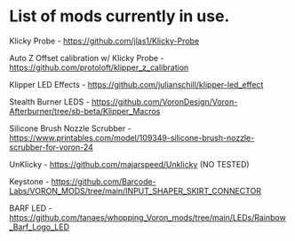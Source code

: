 # List of mods currently in use.

Klicky Probe - https://github.com/jlas1/Klicky-Probe

Auto Z Offset calibration w/ Klicky Probe - https://github.com/protoloft/klipper_z_calibration

Klipper LED Effects - https://github.com/julianschill/klipper-led_effect

Stealth Burner LEDS - https://github.com/VoronDesign/Voron-Afterburner/tree/sb-beta/Klipper_Macros

Silicone Brush Nozzle Scrubber - https://www.printables.com/model/109349-silicone-brush-nozzle-scrubber-for-voron-24

UnKlicky - https://github.com/majarspeed/Unklicky  (NO TESTED)

Keystone - https://github.com/Barcode-Labs/VORON_MODS/tree/main/INPUT_SHAPER_SKIRT_CONNECTOR

BARF LED - https://github.com/tanaes/whopping_Voron_mods/tree/main/LEDs/Rainbow_Barf_Logo_LED
